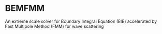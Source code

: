 # BEMFMM
An extreme scale solver for Boundary Integral Equation (BIE) accelerated by Fast Multipole Method (FMM) for wave scattering
